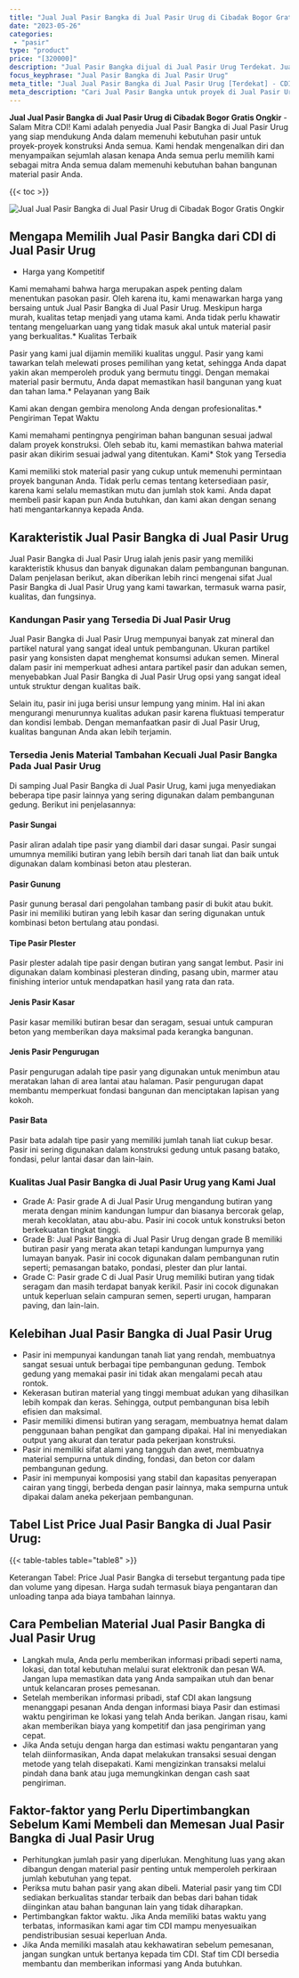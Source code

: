 ```yaml
---
title: "Jual Jual Pasir Bangka di Jual Pasir Urug di Cibadak Bogor Gratis Ongkir"
date: "2023-05-26"
categories:
 - "pasir"
type: "product"
price: "[320000]"
description: "Jual Pasir Bangka dijual di Jual Pasir Urug Terdekat. Jual Pasir Bangka ini sering dipakai dalam proyek konstruksi sebagai material adukan yang berkualitas dan bersih. Hubungi kami untuk informasi lebih lanjut."
focus_keyphrase: "Jual Pasir Bangka di Jual Pasir Urug"
meta_title: "Jual Jual Pasir Bangka di Jual Pasir Urug [Terdekat] - CDI"
meta_description: "Cari Jual Pasir Bangka untuk proyek di Jual Pasir Urug? Kami menyediakan Jual Pasir Bangka berkualitas untuk bahan campuran. Raih penawaran terbaik sekarang."
---
```


**Jual Jual Pasir Bangka di Jual Pasir Urug di Cibadak Bogor Gratis Ongkir** - Salam Mitra CDI! Kami adalah penyedia Jual Pasir Bangka di Jual Pasir Urug yang siap mendukung Anda dalam memenuhi kebutuhan pasir untuk proyek-proyek konstruksi Anda semua. Kami hendak mengenalkan diri dan menyampaikan sejumlah alasan kenapa Anda semua perlu memilih kami sebagai mitra Anda semua dalam memenuhi kebutuhan bahan bangunan material pasir Anda.

{{< toc >}}

![Jual Jual Pasir Bangka di Jual Pasir Urug di Cibadak Bogor Gratis Ongkir](/images/pasir/pasir-bangunan-07.jpg)

## Mengapa Memilih Jual Pasir Bangka dari CDI di Jual Pasir Urug

*   Harga yang Kompetitif

Kami memahami bahwa harga merupakan aspek penting dalam menentukan pasokan pasir. Oleh karena itu, kami menawarkan harga yang bersaing untuk Jual Pasir Bangka di Jual Pasir Urug. Meskipun harga murah, kualitas tetap menjadi yang utama kami. Anda tidak perlu khawatir tentang mengeluarkan uang yang tidak masuk akal untuk material pasir yang berkualitas.*   Kualitas Terbaik

Pasir yang kami jual dijamin memiliki kualitas unggul. Pasir yang kami tawarkan telah melewati proses pemilihan yang ketat, sehingga Anda dapat yakin akan memperoleh produk yang bermutu tinggi. Dengan memakai material pasir bermutu, Anda dapat memastikan hasil bangunan yang kuat dan tahan lama.*   Pelayanan yang Baik

Kami akan dengan gembira menolong Anda dengan profesionalitas.*   Pengiriman Tepat Waktu

Kami memahami pentingnya pengiriman bahan bangunan sesuai jadwal dalam proyek konstruksi. Oleh sebab itu, kami memastikan bahwa material pasir akan dikirim sesuai jadwal yang ditentukan. Kami*   Stok yang Tersedia

Kami memiliki stok material pasir yang cukup untuk memenuhi permintaan proyek bangunan Anda. Tidak perlu cemas tentang ketersediaan pasir, karena kami selalu memastikan mutu dan jumlah stok kami. Anda dapat membeli pasir kapan pun Anda butuhkan, dan kami akan dengan senang hati mengantarkannya kepada Anda. 

## Karakteristik Jual Pasir Bangka di Jual Pasir Urug

Jual Pasir Bangka di Jual Pasir Urug ialah jenis pasir yang memiliki karakteristik khusus dan banyak digunakan dalam pembangunan bangunan. Dalam penjelasan berikut, akan diberikan lebih rinci mengenai sifat Jual Pasir Bangka di Jual Pasir Urug yang kami tawarkan, termasuk warna pasir, kualitas, dan fungsinya.

### Kandungan Pasir yang Tersedia Di Jual Pasir Urug

Jual Pasir Bangka di Jual Pasir Urug mempunyai banyak zat mineral dan partikel natural yang sangat ideal untuk pembangunan. Ukuran partikel pasir yang konsisten dapat menghemat konsumsi adukan semen. Mineral dalam pasir ini memperkuat adhesi antara partikel pasir dan adukan semen, menyebabkan Jual Pasir Bangka di Jual Pasir Urug opsi yang sangat ideal untuk struktur dengan kualitas baik.

Selain itu, pasir ini juga berisi unsur lempung yang minim. Hal ini akan mengurangi menurunnya kualitas adukan pasir karena fluktuasi temperatur dan kondisi lembab. Dengan memanfaatkan pasir di Jual Pasir Urug, kualitas bangunan Anda akan lebih terjamin.

### Tersedia Jenis Material Tambahan Kecuali Jual Pasir Bangka Pada Jual Pasir Urug

Di samping Jual Pasir Bangka di Jual Pasir Urug, kami juga menyediakan beberapa tipe pasir lainnya yang sering digunakan dalam pembangunan gedung. Berikut ini penjelasannya:

#### Pasir Sungai

Pasir aliran adalah tipe pasir yang diambil dari dasar sungai. Pasir sungai umumnya memiliki butiran yang lebih bersih dari tanah liat dan baik untuk digunakan dalam kombinasi beton atau plesteran.

#### Pasir Gunung

Pasir gunung berasal dari pengolahan tambang pasir di bukit atau bukit. Pasir ini memiliki butiran yang lebih kasar dan sering digunakan untuk kombinasi beton bertulang atau pondasi.

#### Tipe Pasir Plester

Pasir plester adalah tipe pasir dengan butiran yang sangat lembut. Pasir ini digunakan dalam kombinasi plesteran dinding, pasang ubin, marmer atau finishing interior untuk mendapatkan hasil yang rata dan rata.

#### Jenis Pasir Kasar

Pasir kasar memiliki butiran besar dan seragam, sesuai untuk campuran beton yang memberikan daya maksimal pada kerangka bangunan.

#### Jenis Pasir Pengurugan

Pasir pengurugan adalah tipe pasir yang digunakan untuk menimbun atau meratakan lahan di area lantai atau halaman. Pasir pengurugan dapat membantu memperkuat fondasi bangunan dan menciptakan lapisan yang kokoh.

#### Pasir Bata

Pasir bata adalah tipe pasir yang memiliki jumlah tanah liat cukup besar. Pasir ini sering digunakan dalam konstruksi gedung untuk pasang batako, fondasi, pelur lantai dasar dan lain-lain.

### Kualitas Jual Pasir Bangka di Jual Pasir Urug yang Kami Jual

*   Grade A: Pasir grade A di Jual Pasir Urug mengandung butiran yang merata dengan minim kandungan lumpur dan biasanya bercorak gelap, merah kecoklatan, atau abu-abu. Pasir ini cocok untuk konstruksi beton berkekuatan tingkat tinggi.
*   Grade B: Jual Pasir Bangka di Jual Pasir Urug dengan grade B memiliki butiran pasir yang merata akan tetapi kandungan lumpurnya yang lumayan banyak. Pasir ini cocok digunakan dalam pembangunan rutin seperti; pemasangan batako, pondasi, plester dan plur lantai.
*   Grade C: Pasir grade C di Jual Pasir Urug memiliki butiran yang tidak seragam dan masih terdapat banyak kerikil. Pasir ini cocok digunakan untuk keperluan selain campuran semen, seperti urugan, hamparan paving, dan lain-lain.

## Kelebihan Jual Pasir Bangka di Jual Pasir Urug

*   Pasir ini mempunyai kandungan tanah liat yang rendah, membuatnya sangat sesuai untuk berbagai tipe pembangunan gedung. Tembok gedung yang memakai pasir ini tidak akan mengalami pecah atau rontok.
*   Kekerasan butiran material yang tinggi membuat adukan yang dihasilkan lebih kompak dan keras. Sehingga, output pembangunan bisa lebih efisien dan maksimal.
*   Pasir memiliki dimensi butiran yang seragam, membuatnya hemat dalam penggunaan bahan pengikat dan gampang dipakai. Hal ini menyediakan output yang akurat dan teratur pada pekerjaan konstruksi.
*   Pasir ini memiliki sifat alami yang tangguh dan awet, membuatnya material sempurna untuk dinding, fondasi, dan beton cor dalam pembangunan gedung.
*   Pasir ini mempunyai komposisi yang stabil dan kapasitas penyerapan cairan yang tinggi, berbeda dengan pasir lainnya, maka sempurna untuk dipakai dalam aneka pekerjaan pembangunan.

## Tabel List Price Jual Pasir Bangka di Jual Pasir Urug:

{{< table-tables table="table8" >}}

Keterangan Tabel: Price Jual Pasir Bangka di tersebut tergantung pada tipe dan volume yang dipesan. Harga sudah termasuk biaya pengantaran dan unloading tanpa ada biaya tambahan lainnya.

## Cara Pembelian Material Jual Pasir Bangka di Jual Pasir Urug

*   Langkah mula, Anda perlu memberikan informasi pribadi seperti nama, lokasi, dan total kebutuhan melalui surat elektronik dan pesan WA. Jangan lupa memastikan data yang Anda sampaikan utuh dan benar untuk kelancaran proses pemesanan.
*   Setelah memberikan informasi pribadi, staf CDI akan langsung menanggapi pesanan Anda dengan informasi biaya Pasir dan estimasi waktu pengiriman ke lokasi yang telah Anda berikan. Jangan risau, kami akan memberikan biaya yang kompetitif dan jasa pengiriman yang cepat.
*   Jika Anda setuju dengan harga dan estimasi waktu pengantaran yang telah diinformasikan, Anda dapat melakukan transaksi sesuai dengan metode yang telah disepakati. Kami mengizinkan transaksi melalui pindah dana bank atau juga memungkinkan dengan cash saat pengiriman.

## Faktor-faktor yang Perlu Dipertimbangkan Sebelum Kami Membeli dan Memesan Jual Pasir Bangka di Jual Pasir Urug

*   Perhitungkan jumlah pasir yang diperlukan. Menghitung luas yang akan dibangun dengan material pasir penting untuk memperoleh perkiraan jumlah kebutuhan yang tepat.
*   Periksa mutu bahan pasir yang akan dibeli. Material pasir yang tim CDI sediakan berkualitas standar terbaik dan bebas dari bahan tidak diinginkan atau bahan bangunan lain yang tidak diharapkan.
*   Pertimbangkan faktor waktu. Jika Anda memiliki batas waktu yang terbatas, informasikan kami agar tim CDI mampu menyesuaikan pendistribusian sesuai keperluan Anda.
*   Jika Anda memiliki masalah atau kekhawatiran sebelum pemesanan, jangan sungkan untuk bertanya kepada tim CDI. Staf tim CDI bersedia membantu dan memberikan informasi yang Anda butuhkan.